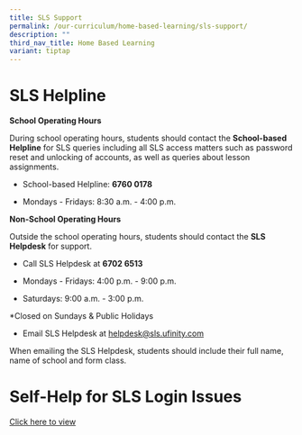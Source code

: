 ```yaml
---
title: SLS Support
permalink: /our-curriculum/home-based-learning/sls-support/
description: ""
third_nav_title: Home Based Learning
variant: tiptap
---
```

<h1>SLS Helpline</h1>
<p><strong>School Operating Hours</strong>
</p>
<p>During school operating hours, students should contact the <strong>School-based Helpline</strong> for
SLS queries including all SLS access matters such as password reset and
unlocking of accounts, as well as queries about lesson assignments.</p>
<ul data-tight="true" class="tight">
<li>
<p>School-based Helpline: <strong>6760 0178</strong>
</p>
</li>
<li>
<p>Mondays - Fridays: 8:30 a.m. - 4:00 p.m.</p>
</li>
</ul>
<p><strong>Non-School Operating Hours</strong>
</p>
<p>Outside the school operating hours, students should contact the <strong>SLS Helpdesk</strong> for
support.</p>
<ul data-tight="true" class="tight">
<li>
<p>Call SLS Helpdesk at <strong>6702 6513</strong>
</p>
</li>
<li>
<p>Mondays - Fridays: 4:00 p.m. - 9:00 p.m.</p>
</li>
<li>
<p>Saturdays: 9:00 a.m. - 3:00 p.m.</p>
</li>
</ul>
<p>*Closed on Sundays &amp; Public Holidays</p>
<ul data-tight="true" class="tight">
<li>
<p>Email SLS Helpdesk at <a href="mailto:helpdesk@sls.ufinity.com" rel="noopener noreferrer nofollow" target="_blank">helpdesk@sls.ufinity.com</a>
</p>
</li>
</ul>
<p>When emailing the SLS Helpdesk, students should include their full name,
name of school and form class.</p>
<h1>Self-Help for SLS Login Issues</h1>
<p><a href="/files/Self_Help_Guide___Login_using_MIMS.pdf" rel="noopener nofollow" target="_blank">Click here to view</a>
</p>